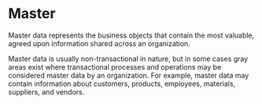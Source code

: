 # Master

Master data represents the business objects that contain the most valuable, agreed upon information shared across an organization.

Master data is usually non-transactional in nature, but in some cases gray areas exist where transactional processes and operations may be considered master data by an organization. For example, master data may contain information about customers, products, employees, materials, suppliers, and vendors.